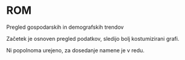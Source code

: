 # ROM
Pregled gospodarskih in demografskih trendov

Začetek je osnoven pregled podatkov, sledijo bolj kostumizirani grafi.

Ni popolnoma urejeno, za dosedanje namene je v redu.
